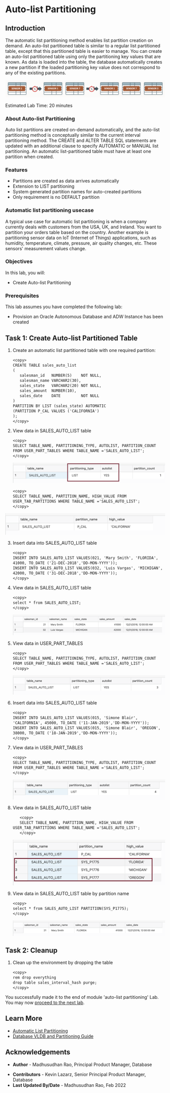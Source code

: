 # Auto-list Partitioning 

## Introduction
 
The automatic list partitioning method enables list partition creation on demand. An auto-list partitioned table is similar to a regular list partitioned table, except that this partitioned table is easier to manage. You can create an auto-list partitioned table using only the partitioning key values that are known. As data is loaded into the table, the database automatically creates a new partition if the loaded partitioning key value does not correspond to any of the existing partitions. 
 
 ![Image alt text](images/auto-list-partitioning-intro.png "Auto List Partition")

 Estimated Lab Time: 20 minutes

### About Auto-list Partitioning

 Auto list partitions are created on-demand automatically, and the auto-list partitioning method is conceptually similar to the current interval partitioning method. The CREATE and ALTER TABLE SQL statements are updated with an additional clause to specify AUTOMATIC or MANUAL list partitioning. An automatic list-partitioned table must have at least one partition when created. 

### Features

*  Partitions are created as data arrives automatically
*  Extension to LIST partitioning
*  System generated partition names for auto-created partitions
*  Only requirement is no DEFAULT partition


### Automatic list partitioning usecase

A typical use case for automatic list partitioning is when a company currently deals with customers from the USA, UK, and Ireland. You want to partition your orders table based on the country. Another example is partitioning sensor data on IoT (Internet of Things) applications, such as humidity, temperature, climate, pressure, air quality changes, etc. These sensors' measurement values change.
 
### Objectives
 
In this lab, you will:
* Create Auto-list Partitioning 

### Prerequisites
This lab assumes you have completed the following lab:

- Provision an Oracle Autonomous Database and ADW Instance has been created

## Task 1: Create Auto-list Partitioned Table

1. Create an automatic list partitioned table with one required partition:
 
      ```
      <copy>
      CREATE TABLE sales_auto_list  
      (  
         salesman_id   NUMBER(5)    NOT NULL,  
         salesman_name VARCHAR2(30),  
         sales_state   VARCHAR2(20) NOT NULL,  
         sales_amount  NUMBER(10),  
         sales_date    DATE         NOT NULL  
      )  
      PARTITION BY LIST (sales_state) AUTOMATIC  
      (PARTITION P_CAL VALUES ('CALIFORNIA')  
      );
      </copy>
      ```

2. View data in SALES\_AUTO\_LIST table
 
      ```
      <copy>
      SELECT TABLE_NAME, PARTITIONING_TYPE, AUTOLIST, PARTITION_COUNT FROM USER_PART_TABLES WHERE TABLE_NAME ='SALES_AUTO_LIST';
      </copy>
      ```

      ![Image alt text](images/sales-auto-list-select.png "Auto List Partition")

      ```
      <copy>
      SELECT TABLE_NAME, PARTITION_NAME, HIGH_VALUE FROM USER_TAB_PARTITIONS WHERE TABLE_NAME ='SALES_AUTO_LIST';
      </copy>
      ```

 ![Image alt text](images/sales-auto-list-select-2.png "Auto List Partition")

3. Insert data into SALES\_AUTO\_LIST table

      ```
      <copy>
      INSERT INTO SALES_AUTO_LIST VALUES(021, 'Mary Smith', 'FLORIDA', 41000, TO_DATE ('21-DEC-2018','DD-MON-YYYY'));
      INSERT INTO SALES_AUTO_LIST VALUES(032, 'Luis Vargas', 'MICHIGAN', 42000, TO_DATE ('31-DEC-2018','DD-MON-YYYY')); 
      </copy>
      ```

4. View data in SALES\_AUTO\_LIST table

      ```
      <copy>
      select * from SALES_AUTO_LIST;
      </copy>
      ```

      ![Image alt text](images/sales-auto-list-select-data.png "Auto List Partition")

5. View data in USER\_PART\_TABLES  

      ```
      <copy>
      SELECT TABLE_NAME, PARTITIONING_TYPE, AUTOLIST, PARTITION_COUNT FROM USER_PART_TABLES WHERE TABLE_NAME ='SALES_AUTO_LIST';
      </copy>
      ```

      ![Image alt text](images/sales-auto-list-select-data-2.png "Auto List Partition")

6. Insert data into SALES\_AUTO\_LIST table 

      ```
      <copy>
      INSERT INTO SALES_AUTO_LIST VALUES(015, 'Simone Blair', 'CALIFORNIA', 45000, TO_DATE ('11-JAN-2019','DD-MON-YYYY'));
      INSERT INTO SALES_AUTO_LIST VALUES(015, 'Simone Blair', 'OREGON', 38000, TO_DATE ('18-JAN-2019','DD-MON-YYYY'));
      </copy>
      ```

7. View data in USER\_PART\_TABLES   

      ```
      <copy>
      SELECT TABLE_NAME, PARTITIONING_TYPE, AUTOLIST, PARTITION_COUNT FROM USER_PART_TABLES WHERE TABLE_NAME ='SALES_AUTO_LIST';
      </copy>
      ```

      ![Image alt text](images/sales-auto-list-select-data-3.png "Auto List Partition")

8. View data in SALES\_AUTO\_LIST table

      ```
         <copy>
         SELECT TABLE_NAME, PARTITION_NAME, HIGH_VALUE FROM USER_TAB_PARTITIONS WHERE TABLE_NAME ='SALES_AUTO_LIST';
         </copy>
      ```

      ![Image alt text](images/sales-auto-list-select-data-4.png "Auto List Partition")

9. View data in SALES\_AUTO\_LIST table by partition name

      ```
      <copy>
      select * from SALES_AUTO_LIST PARTITION(SYS_P1775);
      </copy>
      ```

      ![Image alt text](images/sales-auto-list-select-data-5.png "Auto List Partition")

## Task 2: Cleanup

1. Clean up the environment by dropping the table

      ```
      <copy>
      rem drop everything 
      drop table sales_interval_hash purge;
      </copy>
      ```
  
You successfully made it to the end of module 'auto-list partitioning' Lab.  You may now [proceed to the next lab](#next).

## Learn More

* [Automatic List Partitioning](https://livesql.oracle.com/apex/livesql/file/content_HU7JYQY0PKB0PHLIGNXWWEYLO.html)
* [Database VLDB and Partitioning Guide](https://docs.oracle.com/en/database/oracle/oracle-database/21/vldbg/create-composite-partition-table.html#GUID-9ECF0F94-57BB-45F8-824F-48B320F23D9C)

## Acknowledgements

- **Author** - Madhusudhan Rao, Principal Product Manager, Database
* **Contributors** - Kevin Lazarz, Senior Principal Product Manager, Database  
* **Last Updated By/Date** -  Madhusudhan Rao, Feb 2022 
